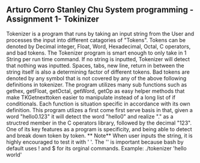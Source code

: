 Arturo Corro
Stanley Chu
System programming -Assignment 1- Tokinizer
-----------------------------------------------
Tokenizer is a program that runs by taking an input string from the
User and
processes the input into different catagories of "Tokens". Tokens can
be
denoted by Decimal integer, Float, Word, Hexadecimal, Octal, C
operators, and
bad tokens. The Tokenizer program is smart enough to only take in 1
String per
run time command. If no string is inputted, Tokenizer will detect that
nothing
was inputted. Spaces, tabs, new line, return in between the string
itself is also
a determining factor of different tokens. Bad tokens are denoted by
any symbol
that is not covered by any of the above following definitions in
tokenizer.
The program utilizes many sub functions such as gethex, getFloat,
getOctal,
getWord, getOp as easy helper methods that make TKGetnexttoken easier
to manipulate
instead of a long list of if conditionals. Each function is situation
specific in
accordance with its own definition. This program utlizes a first come
first serve basis
in that, given a word "hello0.123" it will detect the word "hello0"
and realize "." as a
structred member in the C operators library, followed by the decimal
"123". One of its key
features as a program is specificity, and being able to detect and
break down token by token.
** Note**
When user inputs the string, it is highly encouraged to test it with
'<user string input> '. The '' is
important because bash by default uses ! and $ for its orginal
commands.
Example: ./tokenizer 'hello world'
